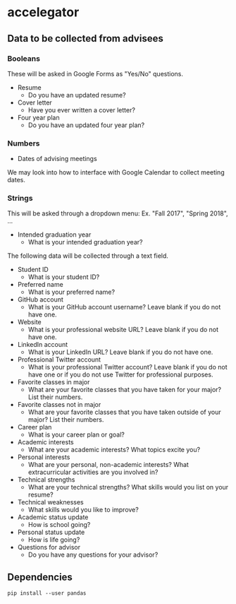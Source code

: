 # accelegator

## Data to be collected from advisees

### Booleans

These will be asked in Google Forms as "Yes/No" questions.

- Resume
  - Do you have an updated resume?
- Cover letter
  - Have you ever written a cover letter?
- Four year plan
  - Do you have an updated four year plan?

### Numbers

- Dates of advising meetings

We may look into how to interface with Google Calendar to collect meeting
dates.

### Strings

This will be asked through a dropdown menu: Ex. "Fall 2017", "Spring 2018",
...

- Intended graduation year
  - What is your intended graduation year?

The following data will be collected through a text field.

- Student ID
  - What is your student ID?
- Preferred name
  - What is your preferred name?
- GitHub account
  - What is your GitHub account username? Leave blank if you do not have
    one.
- Website
  - What is your professional website URL? Leave blank if you do not have
    one.
- LinkedIn account
  - What is your LinkedIn URL? Leave blank if you do not have one.
- Professional Twitter account
  - What is your professional Twitter account? Leave blank if you do not
    have one or if you do not use Twitter for professional purposes.
- Favorite classes in major
  - What are your favorite classes that you have taken for your major?
    List their numbers.
- Favorite classes not in major
  - What are your favorite classes that you have taken outside of your
    major? List their numbers.
- Career plan
  - What is your career plan or goal?
- Academic interests
  - What are your academic interests? What topics excite you?
- Personal interests
  - What are your personal, non-academic interests? What extracurricular
    activities are you involved in?
- Technical strengths
  - What are your technical strengths? What skills would you list on your
    resume?
- Technical weaknesses
  - What skills would you like to improve?
- Academic status update
  - How is school going?
- Personal status update
  - How is life going?
- Questions for advisor
  - Do you have any questions for your advisor?

## Dependencies

```shell
pip install --user pandas
```
